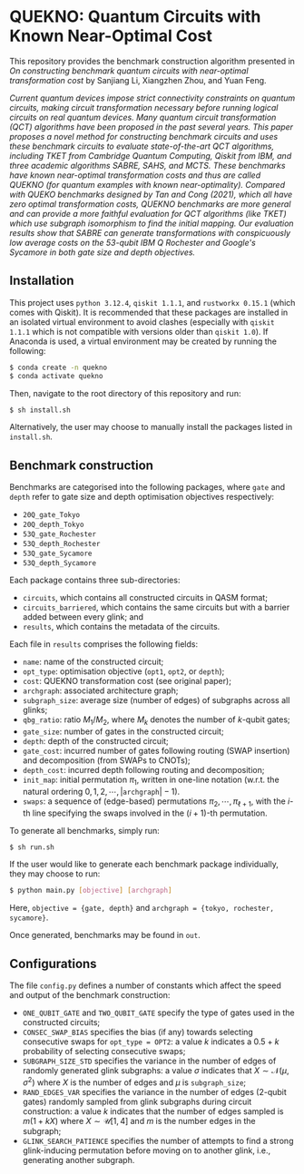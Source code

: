 # QUEKNO: Quantum Circuits with Known Near-Optimal Cost

This repository provides the benchmark construction algorithm presented in *On constructing benchmark quantum circuits with near-optimal transformation cost* by Sanjiang Li, Xiangzhen Zhou, and Yuan Feng.

*Current quantum devices impose strict connectivity constraints on quantum circuits, making circuit transformation necessary before running logical circuits on real quantum devices. Many quantum circuit transformation (QCT) algorithms have been proposed in the past several years. This paper proposes a novel method for constructing benchmark circuits and uses these benchmark circuits to evaluate state-of-the-art QCT algorithms, including TKET from Cambridge Quantum Computing, Qiskit from IBM, and three academic algorithms SABRE, SAHS, and MCTS. These benchmarks have known near-optimal transformation costs and thus are called QUEKNO (for quantum examples with known near-optimality). Compared with QUEKO benchmarks designed by Tan and Cong (2021), which all have zero optimal transformation costs, QUEKNO benchmarks are more general and can provide a more faithful evaluation for QCT algorithms (like TKET) which use subgraph isomorphism to find the initial mapping. Our evaluation results show that SABRE can generate transformations with conspicuously low average costs on the 53-qubit IBM Q Rochester and Google's Sycamore in both gate size and depth objectives.*

## Installation

This project uses `python 3.12.4`, `qiskit 1.1.1`, and `rustworkx 0.15.1` (which comes with Qiskit). It is recommended that these packages are installed in an isolated virtual environment to avoid clashes (especially with `qiskit 1.1.1` which is not compatible with versions older than `qiskit 1.0`). If Anaconda is used, a virtual environment may be created by running the following:
```bash
$ conda create -n quekno
$ conda activate quekno
```
Then, navigate to the root directory of this repository and run:
```bash
$ sh install.sh
```
Alternatively, the user may choose to manually install the packages listed in `install.sh`.

## Benchmark construction

Benchmarks are categorised into the following packages, where `gate` and `depth` refer to gate size and depth optimisation objectives respectively:

- `20Q_gate_Tokyo`
- `20Q_depth_Tokyo`
- `53Q_gate_Rochester`
- `53Q_depth_Rochester`
- `53Q_gate_Sycamore`
- `53Q_depth_Sycamore`

Each package contains three sub-directories:

- `circuits`, which contains all constructed circuits in QASM format;
- `circuits_barriered`, which contains the same circuits but with a barrier added between every glink; and
- `results`, which contains the metadata of the circuits.

Each file in `results` comprises the following fields:

- `name`: name of the constructed circuit;
- `opt_type`: optimisation objective (`opt1`, `opt2`, or `depth`);
- `cost`: QUEKNO transformation cost (see original paper);
- `archgraph`: associated architecture graph;
- `subgraph_size`: average size (number of edges) of subgraphs across all glinks;
- `qbg_ratio`: ratio $M_1/M_2$, where $M_k$ denotes the number of $k$-qubit gates;
- `gate_size`: number of gates in the constructed circuit;
- `depth`: depth of the constructed circuit;
- `gate_cost`: incurred number of gates following routing (SWAP insertion) and decomposition (from SWAPs to CNOTs);
- `depth_cost`: incurred depth following routing and decomposition;
- `init_map`: initial permutation $\pi_1$, written in one-line notation (w.r.t. the natural ordering $0, 1, 2, \cdots, |\texttt{archgraph}| - 1$).
- `swaps`: a sequence of (edge-based) permutations $\pi_2, \cdots, \pi_{\ell + 1}$, with the $i$-th line specifying the swaps involved in the $(i + 1)$-th permutation.

To generate all benchmarks, simply run:
```bash
$ sh run.sh
```

If the user would like to generate each benchmark package individually, they may choose to run:
```bash
$ python main.py [objective] [archgraph]
```
Here, `objective = {gate, depth}` and `archgraph = {tokyo, rochester, sycamore}`.

Once generated, benchmarks may be found in `out`.

## Configurations

The file `config.py` defines a number of constants which affect the speed and output of the benchmark construction:

- `ONE_QUBIT_GATE` and `TWO_QUBIT_GATE` specify the type of gates used in the constructed circuits;
- `CONSEC_SWAP_BIAS` specifies the bias (if any) towards selecting consecutive swaps for `opt_type = OPT2`: a value $k$ indicates a $0.5 + k$ probability of selecting consecutive swaps;
- `SUBGRAPH_SIZE_STD` specifies the variance in the number of edges of randomly generated glink subgraphs: a value $\sigma$ indicates that $X \sim \mathcal N(\mu, \sigma^2)$ where $X$ is the number of edges and $\mu$ is `subgraph_size`;
- `RAND_EDGES_VAR` specifies the variance in the number of edges (2-qubit gates) randomly sampled from glink subgraphs during circuit construction: a value $k$ indicates that the number of edges sampled is $m(1 + kX)$ where $X \sim \mathcal U[1,4]$ and $m$ is the number edges in the subgraph;
- `GLINK_SEARCH_PATIENCE` specifies the number of attempts to find a strong glink-inducing permutation before moving on to another glink, i.e., generating another subgraph.
